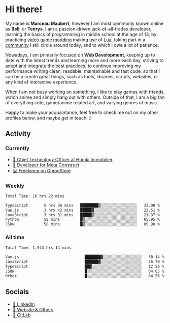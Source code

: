 # Hi there!

My name is **Marceau Maubert**, however I am most commonly known online as **Bell**, or **Tenrys**. I am a passion-driven jack-of-all-trades developer, learning the basics of programming in middle school at the age of 13, by practicing [video game modding](https://garrysmod.com) making use of [Lua](https://lua.org), taking part in a [community](https://metastruct.net) I still circle around today, and to which I owe a lot of patience.

Nowadays, I am primarily focused on **Web Development**, keeping up to date with the latest trends and learning more and more each day, striving to adopt  and integrate the best practices, to continue improving my performance writing clean, readable, maintainable and fast code, so that I can help create great things, such as tools, libraries, scripts, websites, or any kind of interactive experience.

When I am not busy working on something, I like to play games with friends, watch anime and simply hang out with others. Outside of that, I am a big fan of everything cute, game/anime related art, and varying genres of music.

Happy to make your acquaintance, feel free to check me out on my other profiles below, and maybe get in touch! :)

## Activity

### Currently

- [🏢 Chief Technology Officer at Homki Immobilier](https://homki-immobilier.com)
- [🎈 Developer for Meta Construct](https://metastruct.net)
- [💻 Freelance on GmodStore](https://www.gmodstore.com/users/Tenrys)

### Weekly
<!--START_SECTION:wakaWeekly-->

```txt
Total Time: 16 hrs 22 mins

TypeScript       5 hrs 36 mins   ████████▒░░░░░░░░░░░░░░░░   33.98 %
Vue.js           3 hrs 42 mins   █████▓░░░░░░░░░░░░░░░░░░░   22.51 %
JavaScript       3 hrs 31 mins   █████▒░░░░░░░░░░░░░░░░░░░   21.37 %
Python           58 mins         █▒░░░░░░░░░░░░░░░░░░░░░░░   05.95 %
JSON             58 mins         █▒░░░░░░░░░░░░░░░░░░░░░░░   05.90 %
```

<!--END_SECTION:wakaWeekly-->

### All time
<!--START_SECTION:wakaTotal-->

```txt
Total Time: 1,943 hrs 14 mins

Vue.js                             ███████▓░░░░░░░░░░░░░░░░░   30.14 %
JavaScript                         ██████▓░░░░░░░░░░░░░░░░░░   26.70 %
TypeScript                         ███░░░░░░░░░░░░░░░░░░░░░░   12.56 %
JSON                               █░░░░░░░░░░░░░░░░░░░░░░░░   04.65 %
Other                              █░░░░░░░░░░░░░░░░░░░░░░░░   04.56 %
```

<!--END_SECTION:wakaTotal-->

## Socials

- [👔 LinkedIn](https://www.linkedin.com/in/marceau-maubert)
- [🔗 Website & Others](https://bell.moe)
- [🦊 GitLab](https://gitlab.com/Tenrys)
